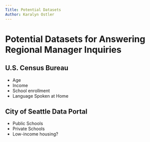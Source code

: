 ```yaml
---
Title: Potential Datasets
Author: Karalyn Ostler
---
```


# Potential Datasets for Answering Regional Manager Inquiries

## U.S. Census Bureau
- Age
- Income
- School enrollment
- Language Spoken at Home

## City of Seattle Data Portal
- Public Schools
- Private Schools
- Low-income housing?

